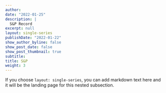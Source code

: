 ```yaml
---
author: 
date: "2022-01-25"
description: |
  S&P Record
excerpt: null
layout: single-series
publishDate: "2022-01-22"
show_author_byline: false
show_post_date: false
show_post_thumbnail: true
subtitle: 
title: S&P
weight: 3
---
```


If you choose `layout: single-series`, you can add markdown text here and it will be the landing page for this nested subsection.